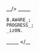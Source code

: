 __/> _____

    B.AW4RE_;
    PROGRESS_;
    _iz0N.
_____ </__

<!---
hitz0x/hitz0x is a ✨ special ✨ repository because its `README.md` (this file) appears on your GitHub profile.
You can click the Preview link to take a look at your changes.

A special repository for a special person. I get it, GitHub! :)

--->
